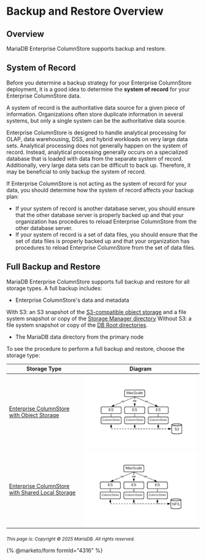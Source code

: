 # Backup and Restore Overview

## Overview

MariaDB Enterprise ColumnStore supports backup and restore.

## System of Record

Before you determine a backup strategy for your Enterprise ColumnStore deployment, it is a good idea to determine the **system of record** for your Enterprise ColumnStore data.

A system of record is the authoritative data source for a given piece of information. Organizations often store duplicate information in several systems, but only a single system can be the authoritative data source.

Enterprise ColumnStore is designed to handle analytical processing for OLAP, data warehousing, DSS, and hybrid workloads on very large data sets. Analytical processing does not generally happen on the system of record. Instead, analytical processing generally occurs on a specialized database that is loaded with data from the separate system of record. Additionally, very large data sets can be difficult to back up. Therefore, it may be beneficial to only backup the system of record.

If Enterprise ColumnStore is not acting as the system of record for your data, you should determine how the system of record affects your backup plan:

* If your system of record is another database server, you should ensure that the other database server is properly backed up and that your organization has procedures to reload Enterprise ColumnStore from the other database server.
* If your system of record is a set of data files, you should ensure that the set of data files is properly backed up and that your organization has procedures to reload Enterprise ColumnStore from the set of data files.

## Full Backup and Restore

MariaDB Enterprise ColumnStore supports full backup and restore for all storage types. A full backup includes:

* Enterprise ColumnStore's data and metadata

With S3: an S3 snapshot of the [S3-compatible object storage](../../architecture/columnstore-architectural-overview.md#s3-compatible-object-storage-1) and a file system snapshot or copy of the [Storage Manager directory](../../architecture/columnstore-storage-architecture.md#storage-manager-directory) Without S3: a file system snapshot or copy of the [DB Root directories](../../architecture/columnstore-storage-architecture.md#db-root-directories).

* The MariaDB data directory from the primary node

To see the procedure to perform a full backup and restore, choose the storage type:

| Storage Type                                                                                                                                                  | Diagram                                                                          |
| ------------------------------------------------------------------------------------------------------------------------------------------------------------- | -------------------------------------------------------------------------------- |
| [Enterprise ColumnStore with Object Storage](mariadb-enterprise-columnstore-backup-and-restore-with-object-storage.md)                                        | ![columnstore-topology-s3](../../../.gitbook/assets/columnstore-topology-s3.png) |
| [Enterprise ColumnStore with Shared Local Storage](../../architecture/columnstore-architectural-overview.md#enterprise-columnstore-with-shared-local-storage) | ![columnstore-topology](../../../.gitbook/assets/columnstore-topology.png)       |

<sub>_This page is: Copyright © 2025 MariaDB. All rights reserved._</sub>

{% @marketo/form formId="4316" %}
